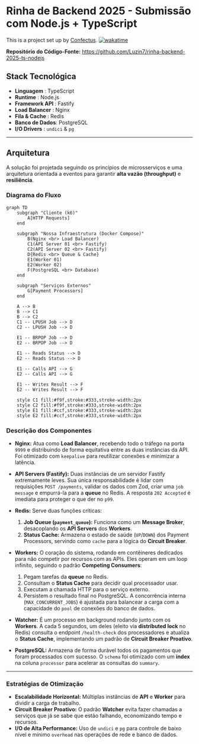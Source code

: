 # Rinha de Backend 2025 - Submissão com Node.js + TypeScript

This is a project set up by [Confectus](https://www.npmjs.com/package/confectus). [![wakatime](https://wakatime.com/badge/user/e9853441-5061-4649-86a6-b95c7c509f2a/project/981c268a-c408-4754-841e-0548d87746b5.svg)](https://wakatime.com/badge/user/e9853441-5061-4649-86a6-b95c7c509f2a/project/981c268a-c408-4754-841e-0548d87746b5)

**Repositório do Código-Fonte:** https://github.com/Luzin7/rinha-backend-2025-ts-nodejs

## Stack Tecnológica

- **Linguagem** : TypeScript
- **Runtime** : Node.js
- **Framework API** : Fastify
- **Load Balancer** : Nginx
- **Fila & Cache** : Redis
- **Banco de Dados**: PostgreSQL
- **I/O Drivers** : `undici` & `pg`

---

## Arquitetura

A solução foi projetada seguindo os princípios de microsserviços e uma arquitetura orientada a eventos para garantir **alta vazão (throughput)** e **resiliência**.

### Diagrama do Fluxo

```mermaid
graph TD
    subgraph "Cliente (k6)"
        A[HTTP Requests]
    end

    subgraph "Nossa Infraestrutura (Docker Compose)"
        B(Nginx <br> Load Balancer)
        C1(API Server 01 <br> Fastify)
        C2(API Server 02 <br> Fastify)
        D{Redis <br> Queue & Cache}
        E1(Worker 01)
        E2(Worker 02)
        F(PostgreSQL <br> Database)
    end

    subgraph "Serviços Externos"
        G[Payment Processors]
    end

    A --> B
    B --> C1
    B --> C2
    C1 -- LPUSH Job --> D
    C2 -- LPUSH Job --> D

    E1 -- BRPOP Job --> D
    E2 -- BRPOP Job --> D

    E1 -- Reads Status --> D
    E2 -- Reads Status --> D

    E1 -- Calls API --> G
    E2 -- Calls API --> G

    E1 -- Writes Result --> F
    E2 -- Writes Result --> F

    style C1 fill:#f9f,stroke:#333,stroke-width:2px
    style C2 fill:#f9f,stroke:#333,stroke-width:2px
    style E1 fill:#ccf,stroke:#333,stroke-width:2px
    style E2 fill:#ccf,stroke:#333,stroke-width:2px
```

### Descrição dos Componentes

- **Nginx:** Atua como **Load Balancer**, recebendo todo o tráfego na porta `9999` e distribuindo de forma equitativa entre as duas instâncias da API. Foi otimizado com `keepalive` para reutilizar conexões e minimizar a latência.

- **API Servers (Fastify):** Duas instâncias de um servidor Fastify extremamente leves. Sua única responsabilidade é lidar com requisições `POST /payments`, validar os dados com Zod, criar uma `job message` e empurrá-la para a **queue** no Redis. A resposta `202 Accepted` é imediata para proteger o que der no `p99`.

- **Redis:** Serve duas funções críticas:
  1.  **Job Queue (`payment_queue`):** Funciona como um **Message Broker**, desacoplando os **API Servers** dos **Workers**.
  2.  **Status Cache:** Armazena o estado de saúde (`UP`/`DOWN`) dos Payment Processors, servindo como `cache` para a lógica do **Circuit Breaker**.

- **Workers:** O coração do sistema, rodando em contêineres dedicados para não competir por recursos com as APIs. Eles operam em um loop infinito, seguindo o padrão **Competing Consumers**:
  1.  Pegam tarefas da **queue** no Redis.
  2.  Consultam o **Status Cache** para decidir qual processador usar.
  3.  Executam a chamada HTTP para o serviço externo.
  4.  Persistem o resultado final no PostgreSQL.
      A concorrência interna (`MAX_CONCURRENT_JOBS`) é ajustada para balancear a carga com a capacidade do `pool` de conexões do banco de dados.

- **Watcher:** É um processo em background rodando junto com os **Workers**. A cada 5 segundos, um deles (eleito via **distributed lock** no Redis) consulta o endpoint `/health-check` dos processadores e atualiza o **Status Cache**, implementando um padrão de **Circuit Breaker Proativo**.

- **PostgreSQL:** Armazena de forma durável todos os pagamentos que foram processados com sucesso. O `schema` foi otimizado com um **index** na coluna `processor` para acelerar as consultas do `summary`.

---

### Estratégias de Otimização

- **Escalabilidade Horizontal:** Múltiplas instâncias de **API** e **Worker** para dividir a carga de trabalho.
- **Circuit Breaker Proativo:** O padrão **Watcher** evita fazer chamadas a serviços que já se sabe que estão falhando, economizando tempo e recursos.
- **I/O de Alta Performance:** Uso de `undici` e `pg` para controle de baixo nível e mínimo `overhead` nas operações de rede e banco de dados.
